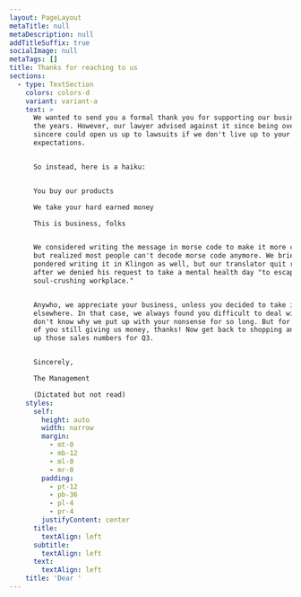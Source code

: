 ```yaml
---
layout: PageLayout
metaTitle: null
metaDescription: null
addTitleSuffix: true
socialImage: null
metaTags: []
title: Thanks for reaching to us
sections:
  - type: TextSection
    colors: colors-d
    variant: variant-a
    text: >
      We wanted to send you a formal thank you for supporting our business over
      the years. However, our lawyer advised against it since being overly
      sincere could open us up to lawsuits if we don't live up to your wild
      expectations.


      So instead, here is a haiku:


      You buy our products

      We take your hard earned money

      This is business, folks


      We considered writing the message in morse code to make it more creative,
      but realized most people can't decode morse code anymore. We briefly
      pondered writing it in Klingon as well, but our translator quit recently
      after we denied his request to take a mental health day "to escape this
      soul-crushing workplace."


      Anywho, we appreciate your business, unless you decided to take it
      elsewhere. In that case, we always found you difficult to deal with and
      don't know why we put up with your nonsense for so long. But for the rest
      of you still giving us money, thanks! Now get back to shopping and pumping
      up those sales numbers for Q3.


      Sincerely,

      The Management

      (Dictated but not read)
    styles:
      self:
        height: auto
        width: narrow
        margin:
          - mt-0
          - mb-12
          - ml-0
          - mr-0
        padding:
          - pt-12
          - pb-36
          - pl-4
          - pr-4
        justifyContent: center
      title:
        textAlign: left
      subtitle:
        textAlign: left
      text:
        textAlign: left
    title: 'Dear '
---
```

